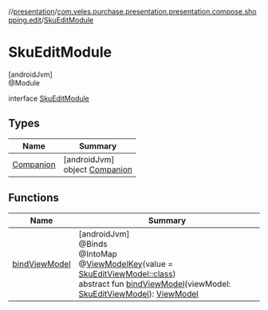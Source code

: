 //[presentation](../../../index.md)/[com.veles.purchase.presentation.presentation.compose.shopping.edit](../index.md)/[SkuEditModule](index.md)

# SkuEditModule

[androidJvm]\
@Module

interface [SkuEditModule](index.md)

## Types

| Name | Summary |
|---|---|
| [Companion](-companion/index.md) | [androidJvm]<br>object [Companion](-companion/index.md) |

## Functions

| Name | Summary |
|---|---|
| [bindViewModel](bind-view-model.md) | [androidJvm]<br>@Binds<br>@IntoMap<br>@[ViewModelKey](../../com.veles.purchase.presentation.di.annotation.mapkey/-view-model-key/index.md)(value = [SkuEditViewModel::class](../-sku-edit-view-model/index.md))<br>abstract fun [bindViewModel](bind-view-model.md)(viewModel: [SkuEditViewModel](../-sku-edit-view-model/index.md)): [ViewModel](https://developer.android.com/reference/kotlin/androidx/lifecycle/ViewModel.html) |
